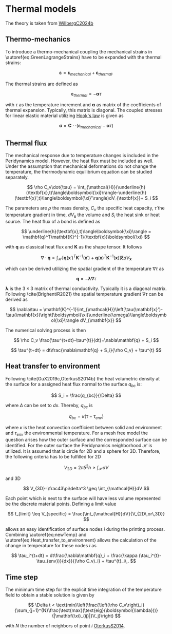 # Thermal models
The theory is taken from [WillbergC2024b](@cite)
## Thermo-mechanics
To introduce a thermo-mechanical coupling the mechanical strains in \autoref{eq:GreenLagrangeStrains} have to be expanded with the thermal strains:

$$\boldsymbol{\varepsilon}=\boldsymbol{\varepsilon}_{mechanical} + \boldsymbol{\varepsilon}_{thermal}.$$

The thermal strains are defined as

$$
 \boldsymbol{\varepsilon}_{thermal} =- \boldsymbol{\alpha}\tau
$$

with $\tau$ as the temperature increment and $\boldsymbol{\alpha}$ as matrix of the coefficients of thermal expansion. Typically, this matrix is diagonal. The coupled stresses for linear elastic material utilizing [Hook's law](https://en.wikipedia.org/wiki/Hooke%27s_law) is given as

$$
\boldsymbol{\sigma}=\mathbf{C}\cdot\cdot\left(\boldsymbol{\varepsilon}_{mechanical} - \boldsymbol{\alpha}\tau \right)
$$

## Thermal flux
The mechanical response due to temperature changes is included in the Peridynamics model. However, the heat flux must be included as well.  Under the assumption that mechanical deformations do not change the temperature, the thermodynamic equilibrium equation can be studied separately.

$$
\rho C_v\dot{\tau} = \int_{\mathcal{H}}(\underline{h}(\textbf{x},t)\langle\boldsymbol{\xi}\rangle-\underline{h}(\textbf{x}',t)\langle\boldsymbol{\xi}'\rangle)dV_{\textbf{x}}+ S_i
$$

The parameters are $\rho$ the mass density, $C_v$ the specific heat capacity, $\dot{\tau}$ the temperature gradient in time, $dV_{\textbf{x}}$ the volume and $S_i$ the heat sink or heat source.
The heat flux of a bond is defined as

$$
\underline{h}(\textbf{x},t)\langle\boldsymbol{\xi}\rangle = \mathbf{q}^T\mathbf{K}^{-1}(\textbf{x})\boldsymbol{\xi}
$$

with $\mathbf{q}$ as classical heat flux and $\mathbf{K}$ as the shape tensor. It follows

$$
\nabla\cdot\mathbf{q} = \int_{\mathcal{H}}\left[\mathbf{q}(\textbf{x}')^T\mathbf{K}^{-1}(\textbf{x}')+\mathbf{q}(\textbf{x})^T\mathbf{K}^{-1}(\textbf{x})\right]\boldsymbol{\xi}dV_{\textbf{x}}
$$

which can be derived utilizing the spatial gradient of the temperature $\nabla\tau$ as

$$
\mathbf{q} = -\boldsymbol{\lambda}\nabla\tau
$$

$\boldsymbol{\lambda}$ is the $3\times3$ matrix of thermal conductivity. Typically it is a diagonal matrix.
Following \cite{BrighentiR2021} the spatial temperature gradient $\nabla\tau$ can be derived as

$$
\nabla\tau = \mathbf{K}^{-1}\int_{\mathcal{H}}\left[\tau(\mathbf{x}')-\tau(\mathbf{x})\right]\boldsymbol{\xi}\underline{\omega}\langle\boldsymbol{\xi}\rangle dV_{\mathbf{x}}
$$

The numerical solving process is then

$$
\rho C_v \frac{\tau^{t+dt}-\tau^{t}}{dt}=\nabla\mathbf{q} + S_i
$$

$$
\tau^{t+dt} = dt\frac{\nabla\mathbf{q} + S_i}{\rho C_v} + \tau^{t}
$$

## Heat transfer to environment

Following \cite{GuX2019c,OterkusS2014b} the heat volumetric density at the surface for a assigned heat flux normal to the surface $q_{bc}$ is:

$$
S_i = \frac{q_{bc}}{\Delta}
$$

where $\Delta$ can be set to $dx$.
Thereby, $q_{bc}$ is

$$
q_{bc} = \kappa (\tau-\tau_{env})
$$

where $\kappa$ is the heat convection coefficient between solid and environment and $\tau_{env}$ the environmental temperature. For a mesh free model the question arises how the outer surface and the corresponded surface can be identified. For the outer surface the Peridynamics neighborhood $\mathcal{H}$ is utilized. It is assumed that is circle for 2D and a sphere for 3D.
Therefore, the following criteria has to be fulfilled for 2D

$$
V_{2D}=2\pi\delta^2 h \geq \int_{\mathcal{H}}dV
$$

and 3D

$$
V_{3D}=\frac43\pi\delta^3 \geq \int_{\mathcal{H}}dV
$$

Each point which is next to the surface will have less volume represented be the discrete material points. Defining a limit value

$$
f_{limit} \leq V_{specific} =  \frac{\int_{\mathcal{H}}dV}{V_{2D\,or\,3D}}
$$

allows an easy identification of surface nodes $i$ during the printing process. Combining \autoref{eq:newTemp} and \autoref{eq:Heat_transfer_to_environment} allows the calculation of the change in temperature for these nodes $i$ as

$$
\tau_i^{t+dt} = dt\frac{\nabla\mathbf{q}_i + \frac{\kappa (\tau_i^{t}-\tau_{env})}{dx}}{(\rho C_v)_i} + \tau^{t}_i\,.
$$

## Time step
The minimum time step for the explicit time integration of the temperature field to obtain a stable solution is given by

$$
    \Delta t < \text{min}\left(\frac{\left(\rho C_v\right)_i}{\sum_{j=1}^{N}\frac{\text{max}(\text{eig}(\boldsymbol{\lambda}))}{|\mathbf{\xi}_{ij}|}V_j}\right)
$$

with $N$ the number of neighbors of point $i$ [OterkusS2014](@cite).
